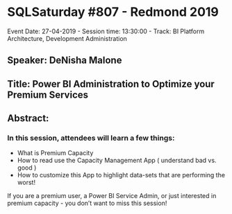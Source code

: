 # SQLSaturday #807 - Redmond 2019
Event Date: 27-04-2019 - Session time: 13:30:00 - Track: BI Platform Architecture, Development  Administration
## Speaker: DeNisha Malone
## Title: Power BI Administration to Optimize your Premium Services
## Abstract:
### In this session, attendees will learn a few things: 

- What is Premium Capacity 
- How to read  use the Capacity Management App ( understand bad vs. good )
- How to customize this App to highlight data-sets that are performing the worst!

If you are a premium user, a Power BI Service Admin, or just interested in premium capacity - you don’t want to miss this session!
